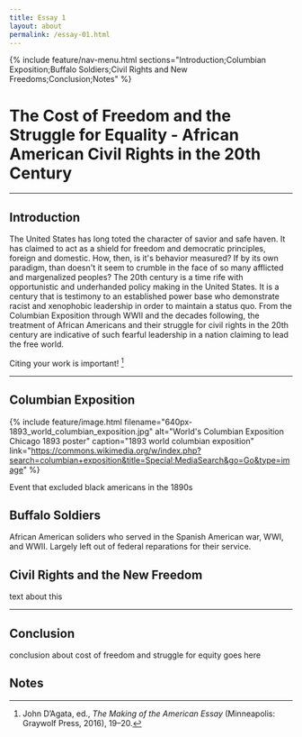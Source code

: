 ```yaml
---
title: Essay 1
layout: about
permalink: /essay-01.html
---
```


{% include feature/nav-menu.html sections="Introduction;Columbian Exposition;Buffalo Soldiers;Civil Rights and New Freedoms;Conclusion;Notes" %}

# The Cost of Freedom and the Struggle for Equality - African American Civil Rights in the 20th Century

---

## Introduction

The United States has long toted the character of savior and safe haven. It has claimed to act as a shield for freedom and democratic principles, foreign and domestic. How, then, is it's behavior measured? If by its own paradigm, than doesn't it seem to crumble in the face of so many afflicted and margenalized peoples? The 20th century is a time rife with opportunistic and underhanded policy making in the United States. It is a century that is testimony to an established power base who demonstrate racist and xenophobic leadership in order to maintain a status quo. From the Columbian Exposition through WWII and the decades following, the treatment of African Americans and their struggle for civil rights in the 20th century are indicative of such fearful leadership in a nation claiming to lead the free world.

Citing your work is important! [^1]

---

## Columbian Exposition

{% include feature/image.html filename="640px-1893_world_columbian_exposition.jpg" alt="World's Columbian Exposition Chicago 1893 poster" caption="1893 world columbian exposition" link="https://commons.wikimedia.org/w/index.php?search=columbian+exposition&title=Special:MediaSearch&go=Go&type=image" %}

Event that excluded black americans in the 1890s

## Buffalo Soldiers

African American soliders who served in the Spanish American war, WWI, and WWII. Largely left out of federal reparations for their service.

## Civil Rights and the New Freedom

text about this

---

## Conclusion

conclusion about cost of freedom and struggle for equity goes here

## Notes

[^1]: John D’Agata, ed., *The Making of the American Essay* (Minneapolis: Graywolf Press, 2016), 19–20.

